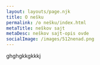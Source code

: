```yaml
---
layout: layouts/page.njk
title: O nešku
permalink: /o nešku/index.html
metaTitle: neškov sajt
metaDesc: neškov sajt-opis ovde
socialImage: /images/512nenad.png
---
```

ghghgkkgkkkj